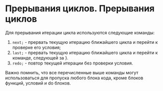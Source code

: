 Прерывания циклов.
Прерывания циклов
=================

Для прерывания итерации цикла используются следующие команды:

1. `next;` - прервать текущую итерацию ближайшего цикла и перейти к проверке его условия;
1. `last;` - прервать текущую итерацию ближайшего цикла и перейти к команде, следующей за }.
1. `redo;` - повтор текущей итерации без проверки условия.

Важно помнить, что все перечисленные выше команды могут использоваться для пропуска любого блока кода, кроме блоков функций, условий и do блоков.
